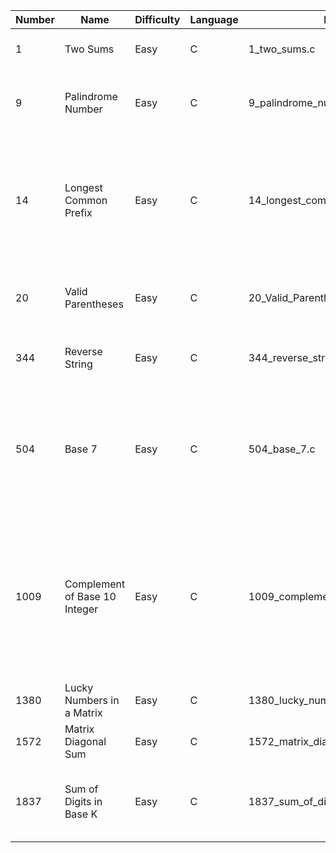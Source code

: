 | Number     |     Name      | Difficulty  | Language | Filename | Notes/Hint  |
| ---------- | ------------- | ----------- | -------- | -------- | ----------- |
| 1    | Two Sums                      | Easy | C | 1_two_sums.c                   | Don't compare indices already compared.  |
| 9    | Palindrome Number             | Easy | C | 9_palindrome_number.c          | Convert half the palindrome to base 10 and compare it to the remaining half. |
| 14   | Longest Common Prefix         | Easy | C | 14_longest_common_prefix.c     | Compare each character of an arbitrarily chosen word one-by-one against all words adn keep the characters that all the words have in common. |
| 20   | Valid Parentheses             | Easy | C | 20_Valid_Parenthesis.c         | Use a stack. Increment on open and decrement on close. |
| 344  | Reverse String                | Easy | C | 344_reverse_string.c           | Iterate for half the word length, swapping characters. |
| 504  | Base 7                        | Easy | C | 504_base_7.c                   | Base conversion is just a division, modulus, and accumulator. Division and Modulo use the new radix. The accumulator uses the old radix. |
| 1009 | Complement of Base 10 Integer | Easy | C | 1009_complement_of_base_10_integer.c | The binary complement of the signed input produces a negative signed output. You must inverse the integer and also disregard the sign bits. Return the "unsigned"/value portion only. |
| 1380 | Lucky Numbers in a Matrix | Easy | C | 1380_lucky_numbers_in_a_matrix.c | No special tricks. |
| 1572 | Matrix Diagonal Sum | Easy | C | 1572_matrix_diagonal_sum.c | No special tricks. Simple, just busy work. |
| 1837 | Sum of Digits in Base K       | Easy | C | 1837_sum_of_digits_in_base_k.c | Same principles as #504 but the accumulator is only a summation of the one's place. |